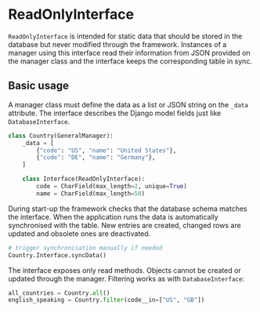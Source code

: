 # ReadOnlyInterface

`ReadOnlyInterface` is intended for static data that should be stored in the database but never modified through the framework. Instances of a manager using this interface read their information from JSON provided on the manager class and the interface keeps the corresponding table in sync.

## Basic usage

A manager class must define the data as a list or JSON string on the `_data` attribute. The interface describes the Django model fields just like `DatabaseInterface`.

```python
class Country(GeneralManager):
    _data = [
        {"code": "US", "name": "United States"},
        {"code": "DE", "name": "Germany"},
    ]

    class Interface(ReadOnlyInterface):
        code = CharField(max_length=2, unique=True)
        name = CharField(max_length=50)
```

During start-up the framework checks that the database schema matches the interface. When the application runs the data is automatically synchronised with the table. New entries are created, changed rows are updated and obsolete ones are deactivated.

```python
# trigger synchronisation manually if needed
Country.Interface.syncData()
```

The interface exposes only read methods. Objects cannot be created or updated through the manager. Filtering works as with `DatabaseInterface`:

```python
all_countries = Country.all()
english_speaking = Country.filter(code__in=["US", "GB"])
```
